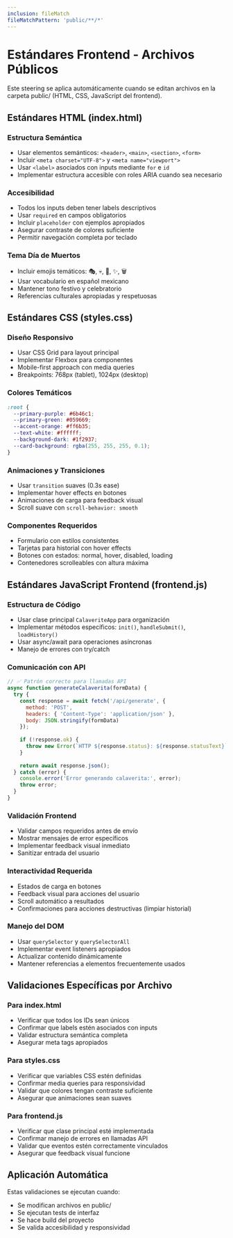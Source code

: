 ```yaml
---
inclusion: fileMatch
fileMatchPattern: 'public/**/*'
---
```


# Estándares Frontend - Archivos Públicos

Este steering se aplica automáticamente cuando se editan archivos en la carpeta public/ (HTML, CSS, JavaScript del frontend).

## Estándares HTML (index.html)

### Estructura Semántica
- Usar elementos semánticos: `<header>`, `<main>`, `<section>`, `<form>`
- Incluir `<meta charset="UTF-8">` y `<meta name="viewport">`
- Usar `<label>` asociados con inputs mediante `for` e `id`
- Implementar estructura accesible con roles ARIA cuando sea necesario

### Accesibilidad
- Todos los inputs deben tener labels descriptivos
- Usar `required` en campos obligatorios
- Incluir `placeholder` con ejemplos apropiados
- Asegurar contraste de colores suficiente
- Permitir navegación completa por teclado

### Tema Día de Muertos
- Incluir emojis temáticos: 🎭, 💀, 📜, ✨, 🗑️
- Usar vocabulario en español mexicano
- Mantener tono festivo y celebratorio
- Referencias culturales apropiadas y respetuosas

## Estándares CSS (styles.css)

### Diseño Responsivo
- Usar CSS Grid para layout principal
- Implementar Flexbox para componentes
- Mobile-first approach con media queries
- Breakpoints: 768px (tablet), 1024px (desktop)

### Colores Temáticos
```css
:root {
  --primary-purple: #6b46c1;
  --primary-green: #059669;
  --accent-orange: #ff6b35;
  --text-white: #ffffff;
  --background-dark: #1f2937;
  --card-background: rgba(255, 255, 255, 0.1);
}
```

### Animaciones y Transiciones
- Usar `transition` suaves (0.3s ease)
- Implementar hover effects en botones
- Animaciones de carga para feedback visual
- Scroll suave con `scroll-behavior: smooth`

### Componentes Requeridos
- Formulario con estilos consistentes
- Tarjetas para historial con hover effects
- Botones con estados: normal, hover, disabled, loading
- Contenedores scrolleables con altura máxima

## Estándares JavaScript Frontend (frontend.js)

### Estructura de Código
- Usar clase principal `CalaveriteApp` para organización
- Implementar métodos específicos: `init()`, `handleSubmit()`, `loadHistory()`
- Usar async/await para operaciones asíncronas
- Manejo de errores con try/catch

### Comunicación con API
```javascript
// ✅ Patrón correcto para llamadas API
async function generateCalaverita(formData) {
  try {
    const response = await fetch('/api/generate', {
      method: 'POST',
      headers: { 'Content-Type': 'application/json' },
      body: JSON.stringify(formData)
    });
    
    if (!response.ok) {
      throw new Error(`HTTP ${response.status}: ${response.statusText}`);
    }
    
    return await response.json();
  } catch (error) {
    console.error('Error generando calaverita:', error);
    throw error;
  }
}
```

### Validación Frontend
- Validar campos requeridos antes de envío
- Mostrar mensajes de error específicos
- Implementar feedback visual inmediato
- Sanitizar entrada del usuario

### Interactividad Requerida
- Estados de carga en botones
- Feedback visual para acciones del usuario
- Scroll automático a resultados
- Confirmaciones para acciones destructivas (limpiar historial)

### Manejo del DOM
- Usar `querySelector` y `querySelectorAll`
- Implementar event listeners apropiados
- Actualizar contenido dinámicamente
- Mantener referencias a elementos frecuentemente usados

## Validaciones Específicas por Archivo

### Para index.html
- Verificar que todos los IDs sean únicos
- Confirmar que labels estén asociados con inputs
- Validar estructura semántica completa
- Asegurar meta tags apropiados

### Para styles.css
- Verificar que variables CSS estén definidas
- Confirmar media queries para responsividad
- Validar que colores tengan contraste suficiente
- Asegurar que animaciones sean suaves

### Para frontend.js
- Verificar que clase principal esté implementada
- Confirmar manejo de errores en llamadas API
- Validar que eventos estén correctamente vinculados
- Asegurar que feedback visual funcione

## Aplicación Automática

Estas validaciones se ejecutan cuando:
- Se modifican archivos en public/
- Se ejecutan tests de interfaz
- Se hace build del proyecto
- Se valida accesibilidad y responsividad